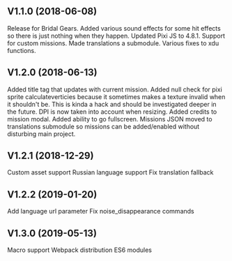## V1.1.0 (2018-06-08)

Release for Bridal Gears.
Added various sound effects for some hit effects so there is just nothing when they happen.
Updated Pixi JS to 4.8.1.
Support for custom missions.
Made translations a submodule.
Various fixes to xdu functions.

## V1.2.0 (2018-06-13)

Added title tag that updates with current mission.
Added null check for pixi sprite calculateverticies because it sometimes makes a texture invalid when it shouldn't be. This is kinda a hack and should be investigated deeper in the future.
DPI is now taken into account when resizing.
Added credits to mission modal.
Added ability to go fullscreen.
Missions JSON moved to translations submodule so missions can be added/enabled without disturbing main project.

## V1.2.1 (2018-12-29)

Custom asset support
Russian language support
Fix translation fallback

## V1.2.2 (2019-01-20)

Add language url parameter
Fix noise\_disappearance commands

## V1.3.0 (2019-05-13)

Macro support
Webpack distribution
ES6 modules
